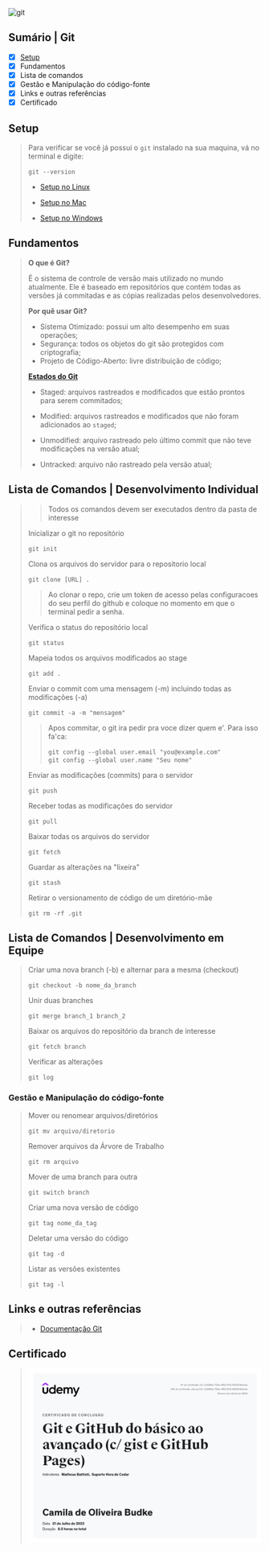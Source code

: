 ![git](https://img.shields.io/badge/git-%23F05033.svg?style=for-the-badge&logo=git&logoColor=white)

## Sumário | Git

- [x] [Setup](#setup)
- [x] Fundamentos
- [x] Lista de comandos
- [x] Gestão e Manipulação do código-fonte
- [x] Links e outras referências
- [x] Certificado
      
## Setup

> Para verificar se você já possui o `git` instalado na sua maquina, vá no terminal e digite:
>
>     git --version 
>
> - [Setup no Linux](https://git-scm.com/download/linux)
>
> - [Setup no Mac](https://git-scm.com/download/mac)
>
> - [Setup no Windows](https://git-scm.com/download/windows)

## Fundamentos

> **O que é Git?**
> 
> É o sistema de controle de versão mais utilizado no mundo atualmente. Ele é baseado em repositórios que contém todas as versões já commitadas e as cópias realizadas pelos desenvolvedores.
>
> **Por quê usar Git?**
>
> - Sistema Otimizado: possui um alto desempenho em suas operações;
> - Segurança: todos os objetos do git são protegidos com criptografia;
> - Projeto de Código-Aberto: livre distribuição de código;
>
> **[Estados do Git](https://petcomputacaoufrgs.github.io/intro-ao-git/staging-area.html#:~:text=A%20staging%20area%20%C3%A9%20o,podem%20estar%20em%20quatro%20estados)**
> 
> - Staged: arquivos rastreados e modificados que estão prontos para serem commitados;
>   
> - Modified: arquivos rastreados e modificados que não foram adicionados ao `staged`;
>
> - Unmodified: arquivo rastreado pelo último commit que não teve modificações na versão atual;
>   
> - Untracked: arquivo não rastreado pela versão atual;
>

## Lista de Comandos | Desenvolvimento Individual

> > Todos os comandos devem ser executados dentro da pasta de interesse
>
> Inicializar o git no repositório
>
>     git init
>   
> Clona os arquivos do servidor para o repositorio local
>
>     git clone [URL] .
>
> > Ao clonar o repo, crie um token de acesso pelas configuracoes do seu perfil do github e coloque no momento em que o terminal pedir a senha.
> 
> 
> Verifica o status do repositório local
>
>     git status
>
> Mapeia todos os arquivos modificados ao stage
>
>     git add .
>    
> Enviar o commit com uma mensagem (-m) incluindo todas as modificações (-a)
> 
>     git commit -a -m "mensagem"
> 
> > Apos commitar, o git ira pedir pra voce dizer quem e'. Para isso fa'ca:
> > 
> >     git config --global user.email "you@example.com" 
> >     git config --global user.name "Seu nome" 
> 
> Enviar as modificações (commits) para o servidor
> 
>     git push
> 
> Receber todas as modificações do servidor
> 
>     git pull
>
> Baixar todas os arquivos do servidor
>
>     git fetch
> 
> Guardar as alterações na "lixeira"
>
>     git stash 
> 
> Retirar o versionamento de código de um diretório-mãe
>
>     git rm -rf .git 

## Lista de Comandos | Desenvolvimento em Equipe
> 
> Criar uma nova branch (-b) e alternar para a mesma (checkout)
>
>     git checkout -b nome_da_branch
>
> Unir duas branches
>
>     git merge branch_1 branch_2
>
> Baixar os arquivos do repositório da branch de interesse
>
>     git fetch branch
> 
> Verificar as alterações
>
>     git log

### Gestão e Manipulação do código-fonte
>
> Mover ou renomear arquivos/diretórios
>
>     git mv arquivo/diretorio
>
> Remover arquivos da Árvore de Trabalho
>
>     git rm arquivo
>
> Mover de uma branch para outra
>
>     git switch branch
>
> Criar uma nova versão de código
>
>     git tag nome_da_tag
>
> Deletar uma versão do código
>
>     git tag -d
>
> Listar as versões existentes
>
>     git tag -l
>

## Links e outras referências
>
> - [Documentação Git](https://git-scm.com/docs/git)
> 

## Certificado
>
> ![certificado](./img/[2023]git_github.jpg)
